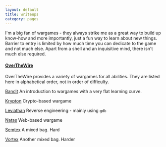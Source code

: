 ```yaml
---
layout: default
title: writeups
category: pages
---
```


I'm a big fan of wargames - they always strike me as a great way to build up know-how and more importantly, just a fun way to learn about new things. Barrier to entry is limited by how much time you can dedicate to the game and not much else. Apart from a shell and an inquisitive mind, there isn't much else required.

#### [OverTheWire](http://www.overthewire.org/) ####

OverTheWire provides a variety of wargames for all abilities. They are listed here in alphabetical order, not in order of difficulty.

[Bandit](bandit.html)
An introduction to wargames with a very flat learning curve.

[Krypton](krypton.html)
Crypto-based wargame

[Leviathan](leviathan.html)
Reverse engineering - mainly using `gdb`

[Natas](natas.html)
Web-based wargame

[Semtex](semtex.html)
A mixed bag. Hard

[Vortex](vortex.html)
Another mixed bag. Harder

